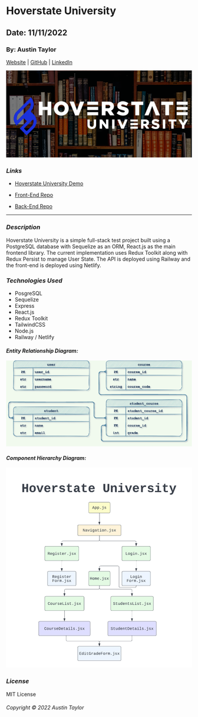 # Hoverstate University

## Date: 11/11/2022

### By: Austin Taylor

[Website](https://wwww.austinrt.io) | [GitHub](https://github.com/austin-rt) | [LinkedIn](https://www.linkedin.com/in/austinrt/)

![Hoverstate University](./assets/images/png/hoverstate_university_readme_banner.png)

### **_Links_**

- [Hoverstate University Demo](https://hoverstate-university.netlify.app/)

- [Front-End Repo](https://github.com/austin-rt/hoverstate-universit)

- [Back-End Repo](https://github.com/austin-rt/hoverstate-university-api)

---

### **_Description_**

Hoverstate University is a simple full-stack test project built using a PostgreSQL database with Sequelize as an ORM, React.js as the main frontend library. The current implementation uses Redux Toolkit along with Redux Persist to manage User State. The API is deployed using Railway and the front-end is deployed using Netlify.

### **_Technologies Used_**

- PosgreSQL
- Sequelize
- Express
- React.js
- Redux Toolkit
- TailwindCSS
- Node.js
- Railway / Netlify

#### **_Entity Relationship Diagram:_**

![Entity Relationship Diagram](./assets/images/drawio/hoverstate_university_erd.drawio.png 'Entity Relationship Diagram')

#### **_Component Hierarchy Diagram:_**

![Component Hierarchy Diagram](./assets/images/png/hoverstate_university_CHD.png 'Component Hierarchy Diagram')

### **_License_**

MIT License

###### Copyright &copy; 2022 Austin Taylor
